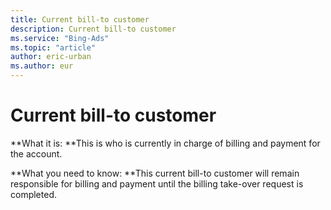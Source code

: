 ```yaml
---
title: Current bill-to customer
description: Current bill-to customer
ms.service: "Bing-Ads"
ms.topic: "article"
author: eric-urban
ms.author: eur
---
```


# Current bill-to customer

**What it is: **This is who is currently in charge of billing and payment for the account.

**What you need to know: **This current bill-to customer will remain responsible for billing and payment until the billing take-over request is completed.


